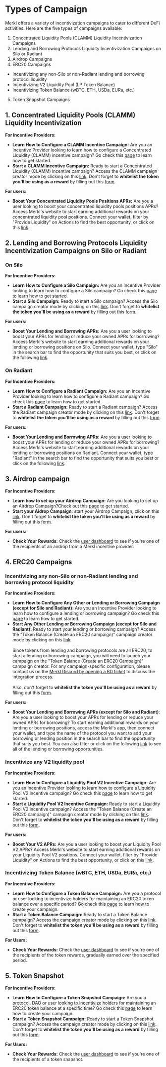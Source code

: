 # Types of Campaign

Merkl offers a variety of incentivization campaigns to cater to different DeFi activities. Here are the five types of campaigns available:

1. Concentrated Liquidity Pools (CLAMM) Liquidity Incentivization Campaigns
2. Lending and Borrowing Protocols Liquidity Incentivization Campaigns on Silo or Radiant
3. Airdrop Campaigns
4. ERC20 Campaigns

* Incentivizing any non-Silo or non-Radiant lending and borrowing protocol liquidity
* Incentivizing V2 Liquidity Pool (LP Token Balance)
* Incentivizing Token Balance (wBTC, ETH, USDa, EURa, etc.)

5. Token Snapshot Campaigns

## 1. Concentrated Liquidity Pools (CLAMM) Liquidity Incentivization

**For Incentive Providers:**

* **Learn How to Configure a CLAMM Incentive Campaign:** Are you an Incentive Provider looking to learn how to configure a Concentrated Liquidity (CLAMM) incentive campaign? Go check this [page](../distribute-with-merkl/types-of-campaign/concentrated-liquidity-pool-incentivization-campaign.md) to learn how to get started.
* **Start a CLAMM Incentive Campaign:** Ready to start a Concentrated Liquidity (CLAMM) incentive campaign? Access the CLAMM campaign creator mode by clicking on this [link](https://app.merkl.xyz/create/pool).
Don't forget to **whitelist the token you'll be using as a reward** by filling out this [form](https://tally.so/r/3y2bqx).

**For users:**

* **Boost Your Concentrated Liquidity Pools Positions APRs:** Are you a user looking to boost your concentrated liquidity pools positions APRs? Access Merkl's website to start earning additional rewards on your concentrated liquidity pool positions. Connect your wallet, filter by "Provide Liquidity" on Actions to find the best opportunity, or click on this [link](https://app.merkl.xyz/?action=pool).

## 2. Lending and Borrowing Protocols Liquidity Incentivization Campaigns on Silo or Radiant

### On Silo

**For Incentive Providers:**

* **Learn How to Configure a Silo Campaign:** Are you an Incentive Provider looking to learn how to configure a Silo campaign? Go check this [page](../distribute-with-merkl/types-of-campaign/lending-borrowing-incentivization-campaign-on-silo.md) to learn how to get started.
* **Start a Silo Campaign:** Ready to start a Silo campaign? Access the Silo campaign creator mode by clicking on this [link](https://app.merkl.xyz/create/silo).
Don't forget to **whitelist the token you'll be using as a reward** by filling out this [form](https://tally.so/r/3y2bqx).

**For users:**

* **Boost Your Lending and Borrowing APRs:** Are you a user looking to boost your APRs for lending or reduce your owned APRs for borrowing? Access Merkl's website to start earning additional rewards on your lending or borrowing positions on Silo. Connect your wallet, type "Silo" in the search bar to find the opportunity that suits you best, or click on the following [link](https://app.merkl.xyz/?search=silo).

### On Radiant

**For Incentive Providers:**

* **Learn How to Configure a Radiant Campaign:** Are you an Incentive Provider looking to learn how to configure a Radiant campaign? Go check this [page](../distribute-with-merkl/types-of-campaign/lending-borrowing-incentivization-campaign-on-radiant.md) to learn how to get started.
* **Start a Radiant Campaign:** Ready to start a Radiant campaign? Access the Radiant campaign creator mode by clicking on this [link](https://app.merkl.xyz/create/radiant).
Don't forget to **whitelist the token you'll be using as a reward** by filling out this [form](https://tally.so/r/3y2bqx).

**For users:**

* **Boost Your Lending and Borrowing APRs:** Are you a user looking to boost your APRs for lending or reduce your owned APRs for borrowing? Access Merkl's website to start earning additional rewards on your lending or borrowing positions on Radiant. Connect your wallet, type "Radiant" in the search bar to find the opportunity that suits you best or click on the following [link](https://app.merkl.xyz/?search=radiant).

## 3. Airdrop campaign

**For Incentive Providers:**

* **Learn how to set up your Airdrop Campaign:** Are you looking to set up an Airdrop Campaign?Check out this [page](../distribute-with-merkl/types-of-campaign/airdrop-campaign.md) to get started.
* **Start your Aidrop Campaign:** start your Airdrop Campaign, click on this [link](https://app.merkl.xyz/create/drop).
Don't forget to **whitelist the token you'll be using as a reward** by filling out this [form](https://tally.so/r/3y2bqx).

**For users:**

* **Check Your Rewards:** Check the [user dashboard](https://app.merkl.xyz/user) to see if you're one of the recipients of an airdrop from a Merkl incentive provider.

## 4. ERC20 Campaigns

### Incentivizing any non-Silo or non-Radiant lending and borrowing protocol liquidity

**For Incentive Providers:**

* **Learn How to Configure Any Other or Lending or Borrowing Campaign (except for Silo and Radiant):** Are you an Incentive Provider looking to learn how to configure a lending or borrowing campaign? Go check this [page](../distribute-with-merkl/types-of-campaign/erc20-incentivization-campaign.md) to learn how to get started.
* **Start Any Other Lending or Borrowing Campaign (except for Silo and Radiant):** Ready to start your lending or borrowing campaign? Access the "Token Balance (Create an ERC20 campaign)" campaign creator mode by clicking on this [link](https://app.merkl.xyz/create/hold). \
  \
  Since tokens from lending and borrowing protocols are all ERC20, to start a lending or borrowing campaign, you will need to launch your campaign on the "Token Balance (Create an ERC20 Campaign)" campaign creator. For any campaign-specific configuration, please contact us on the [Merkl Discord by opening a BD ticket](https://www.google.com/url?q=https://discord.gg/jnYfrGxDbe\&sa=D\&source=docs\&ust=1714726869927696\&usg=AOvVaw1loOKjqz9IGEdpNjWsvrmD) to discuss the integration process.\
  \
  Also, don't forget to **whitelist the token you'll be using as a reward** by filling out this [form](https://tally.so/r/3y2bqx).

**For users:**

* **Boost Your Lending and Borrowing APRs (except for Silo and Radiant)**: Are you a user looking to boost your APRs for lending or reduce your owned APRs for borrowing? To start earning additional rewards on your lending or borrowing positions, access the Merkl's app, then connect your wallet, and type the name of the protocol you want to add your borrowing or lending position in the search bar to find the opportunity that suits you best. You can also filter or click on the following [link](https://app.merkl.xyz/?action=lend%2Cborrow) to see all of the lending or borrowing opportunities.

### Incentivize any V2 liquidity pool

**For Incentive Providers:**

* **Learn How to Configure a Liquidity Pool V2 Incentive Campaign:** Are you an Incentive Provider looking to learn how to configure a Liquidity Pool V2 incentive campaign? Go check this [page](broken-reference) to learn how to get started.
* **Start a Liquidity Pool V2 Incentive Campaign:** Ready to start a Liquidity Pool V2 incentive campaign? Access the "Token Balance (Create an ERC20 campaign)" campaign creator mode by clicking on this [link](https://app.merkl.xyz/create/hold).
Don't forget to **whitelist the token you'll be using as a reward** by filling out this [form](https://tally.so/r/3y2bqx).

**For users:**

* **Boost Your V2 APRs:** Are you a user looking to boost your Liquidity Pool V2 APRs? Access Merkl's website to start earning additional rewards on your Liquidity Pool V2 positions. Connect your wallet, filter by "Provide Liquidity" on Actions to find the best opportunity, or click on this [link](https://app.merkl.xyz/?action=pool).

### Incentivizing Token Balance (wBTC, ETH, USDa, EURa, etc.)

**For Incentive Providers:**

* **Learn How to Configure a Token Balance Campaign:** Are you a protocol or user looking to incentivize holders for maintaining an ERC20 token balance over a specific period? Go check this [page](../distribute-with-merkl/types-of-campaign/erc20-incentivization-campaign.md) to learn how to create your campaign.
* **Start a Token Balance Campaign:** Ready to start a Token Balance campaign? Access the campaign creator mode by clicking on this [link](https://app.merkl.xyz/create/hold).
Don't forget to **whitelist the token you'll be using as a reward** by filling out this [form](https://tally.so/r/3y2bqx).

**For Users:**

* **Check Your Rewards:** Check the [user dashboard](https://app.merkl.xyz/user) to see if you're one of the recipients of the token rewards, gradually earned over the specified period.

## 5. Token Snapshot

**For Incentive Providers:**

* **Learn How to Configure a Token Snapshot Campaign:** Are you a protocol, DAO or user looking to incentivize holders for maintaining an ERC20 token balance at a specific time? Go check this [page](../distribute-with-merkl/types-of-campaign/token-snapshot-campaign.md) to learn how to create your campaign.
* **Start a Token Snapshot Campaign:** Ready to start a Token Snapshot campaign? Access the campaign creator mode by clicking on this [link](https://app.merkl.xyz/create/snapshot).
Don't forget to **whitelist the token you'll be using as a reward** by filling out this [form](https://tally.so/r/3y2bqx).

**For Users:**

* **Check Your Rewards:** Check the [user dashboard](https://app.merkl.xyz/user) to see if you're one of the recipients of a token snapshot.
